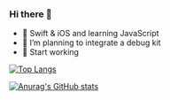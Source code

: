 ### Hi there 👋

- 🌱 Swift & iOS and learning JavaScript
- 🤔 I’m planning to integrate a debug kit
- 🔭 Start working

[![Top Langs](https://github-readme-stats.vercel.app/api/top-langs/?username=DamonHu&layout=compact)](https://github.com/anuraghazra/github-readme-stats)

[![Anurag's GitHub stats](https://github-readme-stats.vercel.app/api?username=DamonHu&count_private=true&show_icons=true&theme=radical)](https://github.com/anuraghazra/github-readme-stats)


